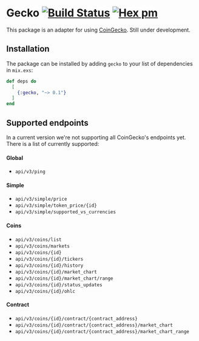 # Gecko [![Build Status](https://github.com/patrykwozinski/gecko/workflows/CI/badge.svg)](https://github.com/patrykwozinski/gecko/actions) [![Hex pm](https://img.shields.io/hexpm/v/gecko.svg?style=flat)](https://hex.pm/packages/gecko)

This package is an adapter for using [CoinGecko](https://coingecko.com). Still under development.

## Installation

The package can be installed by adding `gecko` to your list of dependencies in `mix.exs`:

```elixir
def deps do
  [
    {:gecko, "~> 0.1"}
  ]
end
```


## Supported endpoints
In a current version we're not supporting all CoinGecko's endpoints yet. There is a list of currently supported:
#### Global
- `api/v3/ping`

#### Simple
- `api/v3/simple/price`
- `api/v3/simple/token_price/{id}`
- `api/v3/simple/supported_vs_currencies`

#### Coins
- `api/v3/coins/list`
- `api/v3/coins/markets`
- `api/v3/coins/{id}`
- `api/v3/coins/{id}/tickers`
- `api/v3/coins/{id}/history`
- `api/v3/coins/{id}/market_chart`
- `api/v3/coins/{id}/market_chart/range`
- `api/v3/coins/{id}/status_updates`
- `api/v3/coins/{id}/ohlc`

#### Contract
- `api/v3/coins/{id}/contract/{contract_address}`
- `api/v3/coins/{id}/contract/{contract_address}/market_chart`
- `api/v3/coins/{id}/contract/{contract_address}/market_chart_range`
